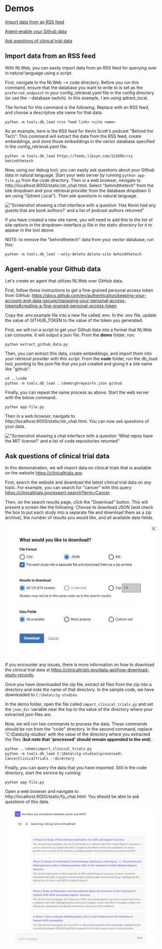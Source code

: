 # Demos

[Import data from an RSS feed](#import-data-from-an-rss-feed)

[Agent-enable your Github data](#agent-enable-your-github-data)

[Ask questions of clinical trial data](#ask-questions-of-clinical-trial-data)

## Import data from an RSS feed
With NLWeb, you can easily import data from an RSS feed for querying over in natural language using a script.  

First, navigate to the NLWeb --> code directory.  Before you run this command, ensure that the database you want to write to is set as the `preferred_endpoint` in your config_retrieval.yaml file in the config directory (or use the --database switch). In this example, I am using qdrant_local.  

The format for this command is the following.  Replace with an RSS feed, and choose a descriptive site name for that data.   
```
python -m tools.db_load <rss feed link> <site name> 
```

As an example, here is the RSS feed for Kevin Scott's podcast "Behind the Tech".  This command will extract the data from the RSS feed, create embeddings, and store those embeddings in the vector database specified in the config_retrieval.yaml file.  
```
python -m tools.db_load https://feeds.libsyn.com/121695/rss behindthetech
```

Now, using our debug tool, you can easily ask questions about your Github data in natural language.  Start your web server by running `python app-file.py` from the code directory.  Then in a web browser, navigate to http://localhost:8000/static/str_chat.html.  Select "behindthetech" from the site dropdown and your retrieval provider from the database dropdown (I am using "Qdrant Local").  Then ask questions in natural language.  

!["Screenshot showing a chat interface with a question 'Has Kevin had any guests that are book authors?' and a list of podcast authors returned"](img/bookauthors.jpg)

If you have created a new site name, you will need to add this to the list of site options in the dropdown-interface.js file in the static directory for it to appear in the tool above.  

NOTE: to remove the "behindthetech" data from your vector database, run this:
```
python -m tools.db_load --only-delete delete-site behindthetech
```


## Agent-enable your Github data
Let's create an agent that utilizes NLWeb over GitHub data.  

First, follow these instructions to get a fine-grained personal access token from GitHub: https://docs.github.com/en/authentication/keeping-your-account-and-data-secure/managing-your-personal-access-tokens#creating-a-fine-grained-personal-access-token 

Copy the .env.example file into a new file called .env.  In the .env file, update the value of GITHUB_TOKEN to the value of the token you generated.  

First, we will run a script to get your Github data into a format that NLWeb can consume.  It will output a json file.  From the **demo** folder, run:
```
python extract_github_data.py
```

Then, you can extract this data, create embeddings, and import them into your retrieval provider with this script.  From the **code** folder, run the db_load tool, pointing to the json file that you just created and giving it a site name like "github":
```
cd ..\code
python -m tools.db_load ..\demo\ghrepoinfo.json github
```

Finally, you can repeat the same process as above.  Start the web server with the below command.
```
python app-file.py
```

Then in a web browser, navigate to http://localhost:8000/static/str_chat.html.  You can now ask questions of your data. 

!["Screenshot showing a chat interface with a question 'What repos have the MIT license?' and a list of code repositories returned"](img/github.jpg)


## Ask questions of clinical trial data
In this demonstration, we will import data on clinical trials that is available on the website https://clinicaltrials.gov.  

First, search the website and download the latest clinical trial data on any topic.  For example, you can search for "cancer" with this query: https://clinicaltrials.gov/expert-search?term=Cancer 

Then, on the search results page, click the "Download" button.  This will present a screen like the following.  Choose to download JSON (and check the box to put each study into a separate file and download them as a zip archive), the number of results you would like, and all available data fields.  

![Download Options](img\download-options.png)

If you encounter any issues, there is more information on how to download the clinical trial data at https://clinicaltrials.gov/data-api/how-download-study-records.  

Once you have downloaded the zip file, extract all files from the zip into a directory and note the name of that directory.  In the sample code, we have downloaded to `C:\Data\ctg-studies`.  

In the demo folder, open the file called `import_clinical_trials.py` and set the `json_dir` variable near the top to the value of the directory where your extracted json files are.  

Now, we will run two commands to process the data.  These commands should be run from the "code" directory.  In the second command, replace 'C:\Data\ctg-studies' with the value of the directory where you extracted the files (**but note that 'processed' should remain appended to the end**).  

```
python ..\demo\import_clinical_trials.py
python -m tools.db_load C:\Data\ctg-studies\processed\ CancerClinicalTrials --directory
```

Finally, you can query the data that you have imported.  Still in the code directory, start the service by running:

```
python app-file.py
```

Open a web browser and navigate to http://localhost:8000/static/fp_chat.html.  You should be able to ask questions of this data.  

![Cancer Questions](img\cancerquestions.jpg)
